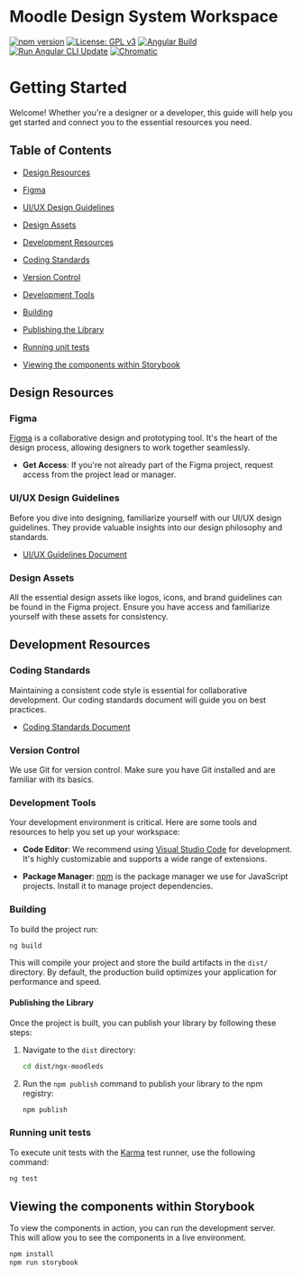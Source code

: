 # Moodle Design System Workspace

[![npm version](https://badge.fury.io/js/ngx-moodleds.svg)](https://badge.fury.io/js/ngx-moodleds)
[![License: GPL v3](https://img.shields.io/badge/License-GPLv3-blue.svg)](https://www.gnu.org/licenses/gpl-3.0)
[![Angular Build](https://github.com/Chocolate-lightning/mds-ws/actions/workflows/node.js.yml/badge.svg)](https://github.com/Chocolate-lightning/mds-ws/actions/workflows/node.js.yml)
[![Run Angular CLI Update](https://github.com/Chocolate-lightning/mds-ws/actions/workflows/ng-update.yml/badge.svg)](https://github.com/Chocolate-lightning/mds-ws/actions/workflows/ng-update.yml)
[![Chromatic](https://github.com/Chocolate-lightning/mds-ws/actions/workflows/chromatic.yml/badge.svg)](https://github.com/Chocolate-lightning/mds-ws/actions/workflows/chromatic.yml)

# Getting Started

Welcome! Whether you're a designer or a developer, this guide will help you get started and connect you to the essential resources you need.

## Table of Contents

- [Design Resources](#design-resources)
- [Figma](#figma)
- [UI/UX Design Guidelines](#uiux-design-guidelines)
- [Design Assets](#design-assets)

- [Development Resources](#development-resources)
- [Coding Standards](#coding-standards)
- [Version Control](#version-control)
- [Development Tools](#development-tools)
- [Building](#building)
- [Publishing the Library](#publishing-the-library)
- [Running unit tests](#running-unit-tests)
- [Viewing the components within Storybook](#viewing-the-components-within-storybook)

## Design Resources

### Figma

[Figma](https://www.figma.com/) is a collaborative design and prototyping tool. It's the heart of the design process, allowing designers to work together seamlessly.

- **Get Access**: If you're not already part of the Figma project, request access from the project lead or manager.

### UI/UX Design Guidelines

Before you dive into designing, familiarize yourself with our UI/UX design guidelines. They provide valuable insights into our design philosophy and standards.

- [UI/UX Guidelines Document](https://your-design-guidelines-link.com)

### Design Assets

All the essential design assets like logos, icons, and brand guidelines can be found in the Figma project. Ensure you have access and familiarize yourself with these assets for consistency.

## Development Resources

### Coding Standards

Maintaining a consistent code style is essential for collaborative development. Our coding standards document will guide you on best practices.

- [Coding Standards Document](https://your-coding-standards-link.com)

### Version Control

We use Git for version control. Make sure you have Git installed and are familiar with its basics.

### Development Tools

Your development environment is critical. Here are some tools and resources to help you set up your workspace:

- **Code Editor**: We recommend using [Visual Studio Code](https://code.visualstudio.com/) for development. It's highly customizable and supports a wide range of extensions.

- **Package Manager**: [npm](https://www.npmjs.com/) is the package manager we use for JavaScript projects. Install it to manage project dependencies.

### Building

To build the project run:

```bash
ng build
```

This will compile your project and store the build artifacts in the `dist/` directory. By default, the production build optimizes your application for performance and speed.

#### Publishing the Library

Once the project is built, you can publish your library by following these steps:

1. Navigate to the `dist` directory:
   ```bash
   cd dist/ngx-moodleds
   ```

2. Run the `npm publish` command to publish your library to the npm registry:
   ```bash
   npm publish
   ```

### Running unit tests

To execute unit tests with the [Karma](https://karma-runner.github.io) test runner, use the following command:

```bash
ng test
```

## Viewing the components within Storybook

To view the components in action, you can run the development server. This will allow you to see the components in a live environment.

```bash
npm install
npm run storybook
```
